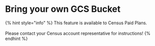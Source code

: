 # Bring your own GCS Bucket

{% hint style="info" %}
This feature is available to Census Paid Plans. \
\
Please contact your Census account representative for instructions!
{% endhint %}
